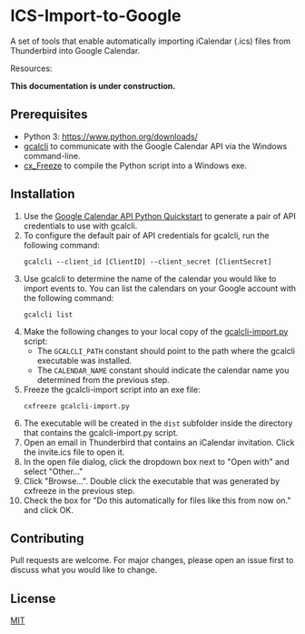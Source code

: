

# ICS-Import-to-Google
A set of tools that enable automatically importing iCalendar (.ics) files from Thunderbird into Google Calendar.

Resources:




**This documentation is under construction.**

## Prerequisites

 - Python 3: https://www.python.org/downloads/
 - [gcalcli](https://github.com/insanum/gcalcli) to communicate with the Google Calendar API via the Windows command-line.
  - [cx_Freeze](https://marcelotduarte.github.io/cx_Freeze/) to compile the Python script into a Windows exe.

## Installation

 1. Use the [Google Calendar API Python Quickstart](https://developers.google.com/calendar/quickstart/python#step_1_turn_on_the) to generate a pair of API credentials to use with gcalcli.
 2. To configure the default pair of API credentials for gcalcli, run the following command:
    ```
    gcalcli --client_id [ClientID] --client_secret [ClientSecret]
    ```
 3. Use gcalcli to determine the name of the calendar you would like to import events to. You can list the calendars on your Google account with the following command:
    ```
    gcalcli list
    ```
 4. Make the following changes to your local copy of the [gcalcli-import.py](./gcalcli-import.py) script:
	 - The `GCALCLI_PATH` constant should point to the path where the gcalcli executable was installed.
	 - The `CALENDAR_NAME` constant should indicate the calendar name you determined from the previous step.
 5. Freeze the gcalcli-import script into an exe file:
    ```
    cxfreeze gcalcli-import.py
    ```
 6. The executable will be created in the `dist` subfolder inside the directory that contains the gcalcli-import.py script.
 7. Open an email in Thunderbird that contains an iCalendar invitation. Click the invite.ics file to open it.
 8. In the open file dialog, click the dropdown box next to "Open with" and select "Other..."
 9. Click "Browse...". Double click the executable that was generated by cxfreeze in the previous step.
 10. Check the box for "Do this automatically for files like this from now on." and click OK.

## Contributing
Pull requests are welcome. For major changes, please open an issue first to discuss what you would like to change.

## License
[MIT](https://choosealicense.com/licenses/mit/)
